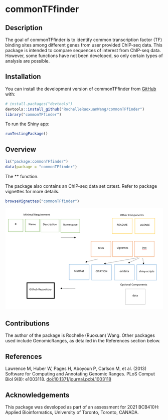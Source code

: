 
<!-- README.md is generated from README.Rmd. Please edit that file -->

# commonTFfinder

<!-- badges: start -->
<!-- badges: end -->

## Description

The goal of commonTFfinder is to identify common transcription factor
(TF) binding sites among different genes from user provided ChIP-seq
data. This package is intended to compare sequences of interest from
ChIP-seq data. However, some functions have not been developed, so only
certain types of analysis are possible.

## Installation

You can install the development version of commonTFfinder from
[GitHub](https://github.com/) with:

``` r
# install.packages("devtools")
devtools::install_github("RochelleRuoxuanWang/commonTFfinder")
library("commonTFfinder")
```

To run the Shiny app:

``` r
runTestingPackage()
```

## Overview

``` r
ls("package:commonTFfinder")
data(package = "commonTFfinder")
```

The \*\* function.  

The package also contains an ChIP-seq data set cstest. Refer to package
vignettes for more details.

``` r
browseVignettes("commonTFfinder")
```

![](./inst/extdata/overview.png)

## Contributions

The author of the package is Rochelle (Ruoxuan) Wang. Other packages
used include GenomicRanges, as detailed in the References section below.

## References

Lawrence M, Huber W, Pages H, Aboyoun P, Carlson M, et al. (2013)
Software for Computing and Annotating Genomic Ranges. PLoS Comput Biol
9(8): e1003118. <doi:10.1371/journal.pcbi.1003118>

## Acknowledgements

This package was developed as part of an assessment for 2021 BCB410H:
Applied Bioinformatics, University of Toronto, Toronto, CANADA.
